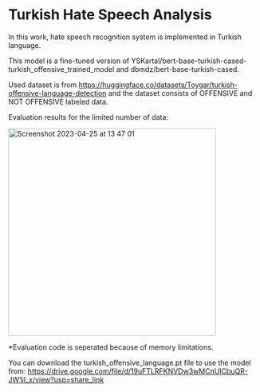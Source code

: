 # Turkish Hate Speech Analysis 

In this work, hate speech recognition system is implemented in Turkish language.

This model is a fine-tuned version of YSKartal/bert-base-turkish-cased-turkish_offensive_trained_model and dbmdz/bert-base-turkish-cased.

Used dataset is from https://huggingface.co/datasets/Toygar/turkish-offensive-language-detection
and the dataset consists of OFFENSIVE and NOT OFFENSIVE labeled data.

Evaluation results for the limited number of data:

<img width="416" alt="Screenshot 2023-04-25 at 13 47 01" src="https://user-images.githubusercontent.com/48163702/234254382-5769bd58-a3c1-4cce-a56b-7913c79726ca.png">

*Evaluation code is seperated because of memory limitations.

You can download the turkish_offensive_language.pt file to use the model from: https://drive.google.com/file/d/19uFTLRFKNVDw3wMCnUICbuQR-JW1iI_x/view?usp=share_link
